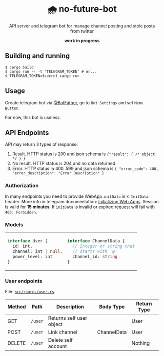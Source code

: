 <div align="center">
  <h1>🌧 no-future-bot</h1>
  <p>API server and telegram bot for manage channel posting and stole posts from twitter</p>
  <b>work in progress</b>
</div>

## Building and running ##

```console
$ cargo build
$ cargo run -- -t "TELEGRAM_TOKEN" # or...
$ TELEGRAM_TOKEN=$secret cargo run
```

## Usage ##
Create telegram bot via [@BotFather](https://t.me/botfather),
  go to `Bot Settings` and set `Menu Button`.

For now, this bot is useless.

## API Endpoints ##
API may return 3 types of response:

1. Result. HTTP status is 200 and json schema is `{"result": { /* object */ } }`
2. No result. HTTP status is 204 and no data returned.
3. Error. HTTP status in 400..599 and json schema is `{ "error_code": 400, "error_description": "Error Description" }`

### Authorization ###
In many endpoints you need to provide WebApp `initData` in `X-InitData` header.
More info in telegram documentation: [Initializing Web Apps](https://core.telegram.org/bots/webapps#initializing-web-apps).
Session is valid for **15 minutes**. If `initData` is invalid or expired request will fail with `403: Forbidden`.

### Models ###

<table>
<tr>
<td>

```ts
interface User {
  id: int,
  channel: int | null,
  power_level: int
}
```
</td>
<td>

```ts
interface ChannelData {
  // Integer or string that
  // starts with '@'
  channel_id: string
}
```
</td>
</tr>
</table>

### User endpoints ###
File: [`src/routes/user.rs`](src/routes/user.rs).

| Method | Path       | Description              | Body Type   | Return Type |
|--------|------------|--------------------------|-------------|-------------|
| GET    | `/user`    | Returns self user object |             | User        |
| POST   | `/user`    | Link channel             | ChannelData | User        |
| DELETE | `/user`    | Delete self account      |             | Nothing     |
